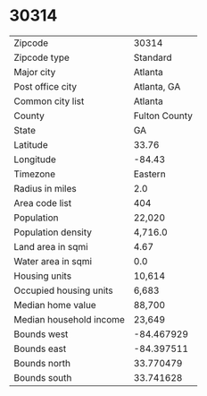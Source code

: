 30314
=====
|||
|--|--|
|Zipcode|30314|
|Zipcode type|Standard|
|Major city|Atlanta|
|Post office city|Atlanta, GA|
|Common city list|Atlanta|
|County|Fulton County|
|State|GA|
|Latitude|33.76|
|Longitude|-84.43|
|Timezone|Eastern|
|Radius in miles|2.0|
|Area code list|404|
|Population|22,020|
|Population density|4,716.0|
|Land area in sqmi|4.67|
|Water area in sqmi|0.0|
|Housing units|10,614|
|Occupied housing units|6,683|
|Median home value|88,700|
|Median household income|23,649|
|Bounds west|-84.467929|
|Bounds east|-84.397511|
|Bounds north|33.770479|
|Bounds south|33.741628|
